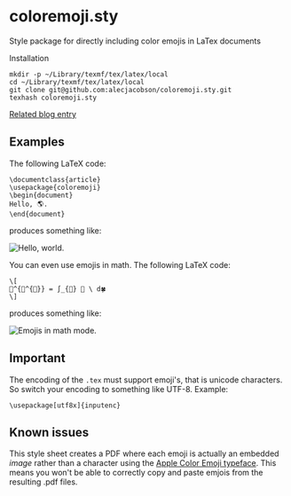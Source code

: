 coloremoji.sty
==============

Style package for directly including color emojis in LaTex documents

Installation

    mkdir -p ~/Library/texmf/tex/latex/local
    cd ~/Library/texmf/tex/latex/local
    git clone git@github.com:alecjacobson/coloremoji.sty.git
    texhash coloremoji.sty

[Related blog entry](http://www.alecjacobson.com/weblog/?p=4018)

## Examples

The following LaTeX code:

    \documentclass{article}
    \usepackage{coloremoji}
    \begin{document}
    Hello, 🌎.
    \end{document}

produces something like:

![Hello, world.](http://alecjacobson.com/weblog/media/hello-world-emoji.png)

You can even use emojis in math. The following LaTeX code:

    \[
    🐊^{🐊^{🐊}} = ∫_{🎃} 🙊 \ d🍀
    \]

produces something like:

![Emojis in math
mode.](http://alecjacobson.com/weblog/media/alligator-power-integral-jack-o-lantern.png)

## Important
The encoding of the `.tex` must support emoji's, that is unicode characters. So switch your encoding to something like UTF-8.
Example:

    \usepackage[utf8x]{inputenc}

## Known issues

This style sheet creates a PDF where each emoji is actually an embedded _image_
rather than a character using the [Apple Color Emoji
typeface](http://en.wikipedia.org/wiki/Apple_Color_Emoji). This means you won't
be able to correctly copy and paste emjois from the resulting .pdf files.
